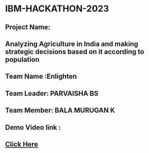 # IBM-HACKATHON-2023

<h2>Project Name:</h2>
<h2>Analyzing Agriculture in India and making strategic decisions based on it according to population</h2>
<h2>Team Name  :Enlighten</h3>
<h2>Team Leader: PARVAISHA BS</h2>
<h2>Team Member: BALA MURUGAN K</h2>
<h2>Demo Video link : <h2><a href='https://youtu.be/mS5NSkU49ZM?si=eImt2HpzGs_7qD3L#L'>Click Here</a></h2>
